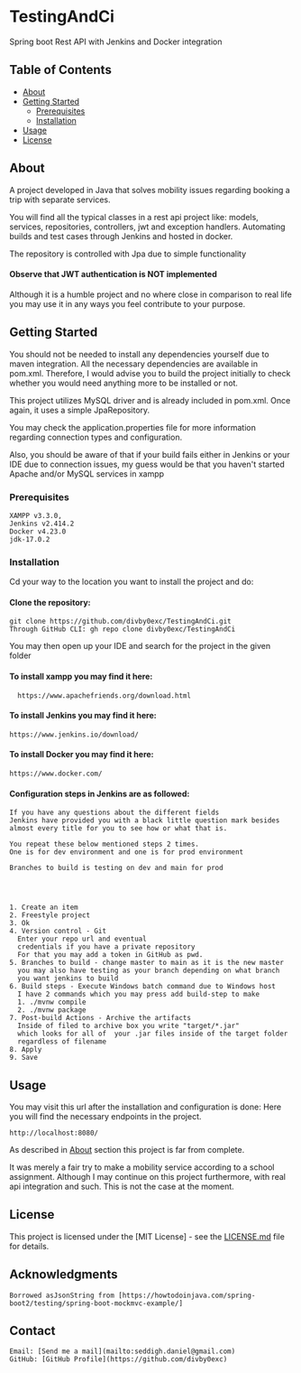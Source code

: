 # TestingAndCi

Spring boot Rest API with Jenkins and Docker integration

## Table of Contents

- [About](#about)
- [Getting Started](#getting-started)
    - [Prerequisites](#prerequisites)
    - [Installation](#installation)
- [Usage](#usage)
- [License](#license)

## About

A project developed in Java that solves mobility issues regarding
booking a trip with separate services.

You will find all the typical classes in a rest api project like:
models, services, repositories, controllers, jwt and exception handlers.
Automating builds and test cases through Jenkins and hosted in docker.

The repository is controlled with Jpa due to simple functionality

#### Observe that JWT authentication is NOT implemented

Although it is a humble project and no where close in comparison to real life
you may use it in any ways you feel contribute to your purpose.

## Getting Started

You should not be needed to install any dependencies yourself
due to maven integration. All the necessary dependencies are available in pom.xml.
Therefore, I would advise you to build the project initially to check
whether you would need anything more to be installed or not.

This project utilizes MySQL driver and is already included in pom.xml.
Once again, it uses a simple JpaRepository.

You may check the application.properties file for more information
regarding connection types and configuration.

Also, you should be aware of that if your build fails either in Jenkins 
or your IDE due to connection issues, my guess would be that 
you haven't started Apache and/or MySQL services in xampp


### Prerequisites

    XAMPP v3.3.0,
    Jenkins v2.414.2
    Docker v4.23.0
    jdk-17.0.2

### Installation

Cd your way to the location you want to install the project and do:

#### Clone the repository: 
    
    git clone https://github.com/divby0exc/TestingAndCi.git
    Through GitHub CLI: gh repo clone divby0exc/TestingAndCi

You may then open up your IDE and search for the project in the given folder

#### To install xampp you may find it here:

      https://www.apachefriends.org/download.html

#### To install Jenkins you may find it here:
    
    https://www.jenkins.io/download/

#### To install Docker you may find it here:
    
    https://www.docker.com/

#### Configuration steps in Jenkins are as followed:
    
    If you have any questions about the different fields
    Jenkins have provided you with a black little question mark besides
    almost every title for you to see how or what that is.

    You repeat these below mentioned steps 2 times.
    One is for dev environment and one is for prod environment
    
    Branches to build is testing on dev and main for prod
    
    
    

    1. Create an item
    2. Freestyle project
    3. Ok
    4. Version control - Git
      Enter your repo url and eventual 
      credentials if you have a private repository
      For that you may add a token in GitHub as pwd.
    5. Branches to build - change master to main as it is the new master
      you may also have testing as your branch depending on what branch
      you want jenkins to build
    6. Build steps - Execute Windows batch command due to Windows host
      I have 2 commands which you may press add build-step to make
      1. ./mvnw compile
      2. ./mvnw package
    7. Post-build Actions - Archive the artifacts
      Inside of filed to archive box you write "target/*.jar"
      which looks for all of  your .jar files inside of the target folder
      regardless of filename
    8. Apply
    9. Save  


## Usage

You may visit this url after the installation and configuration is done:
Here you will find the necessary endpoints in the project.

    http://localhost:8080/

As described in [About](#about) section this project is far from complete.

It was merely a fair try to make a mobility service according
to a school assignment. Although I may continue on this project
furthermore, with real api integration and such.
This is not the case at the moment.

## License

This project is licensed under the [MIT License] - see the [LICENSE.md](LICENSE) file for details.

## Acknowledgments

    Borrowed asJsonString from [https://howtodoinjava.com/spring-boot2/testing/spring-boot-mockmvc-example/]

## Contact

    Email: [Send me a mail](mailto:seddigh.daniel@gmail.com)
    GitHub: [GitHub Profile](https://github.com/divby0exc)
